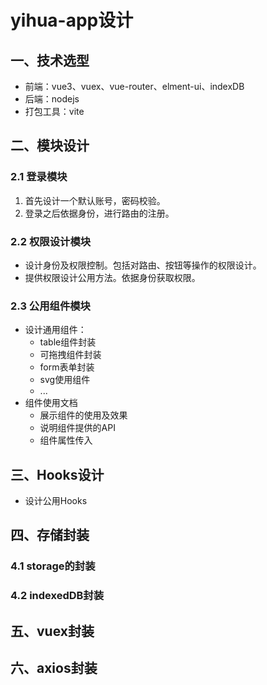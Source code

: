 # yihua-app设计

## 一、技术选型

* 前端：vue3、vuex、vue-router、elment-ui、indexDB
* 后端：nodejs
* 打包工具：vite

## 二、模块设计

### 2.1 登录模块
1. 首先设计一个默认账号，密码校验。
2. 登录之后依据身份，进行路由的注册。

### 2.2 权限设计模块
* 设计身份及权限控制。包括对路由、按钮等操作的权限设计。
* 提供权限设计公用方法。依据身份获取权限。

### 2.3 公用组件模块
* 设计通用组件：
    * table组件封装
    * 可拖拽组件封装
    * form表单封装
    * svg使用组件
    * ...
* 组件使用文档
    * 展示组件的使用及效果
    * 说明组件提供的API
    * 组件属性传入

## 三、Hooks设计
* 设计公用Hooks

## 四、存储封装
### 4.1 storage的封装
### 4.2 indexedDB封装

## 五、vuex封装

## 六、axios封装